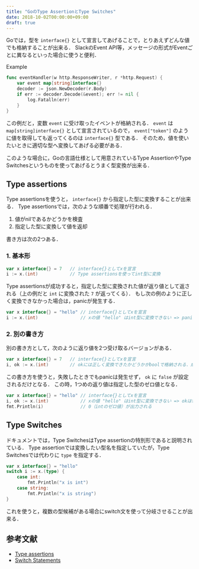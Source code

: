 ```yaml
---
title: "GoのType AssertionとType Switches"
date: 2018-10-02T00:00:00+09:00
draft: true
---
```


Goでは，型を `interface{}` として宣言してあげることで，とりあえずどんな値でも格納することが出来る．
SlackのEvent API等，メッセージの形式がEventごとに異なるといった場合に使うと便利．

Example
```go
func eventHandler(w http.ResponseWriter, r *http.Request) {
    var event map[string]interface{}
    decoder := json.NewDecoder(r.Body)
    if err := decoder.Decode(&event); err != nil {
        log.Fatalln(err)
    }
}
```

この例だと，変数 `event` に受け取ったイベントが格納される．
`event` は `map[string]interface{}` として宣言されているので， `event["token"]` のように値を取得しても返ってくるのは `interface{}` 型である．
そのため，値を使いたいときに適切な型へ変換してあげる必要がある．

このような場合に，Goの言語仕様として用意されているType AssertionやType Switchesというものを使ってあげるとうまく型変換が出来る．

## Type assertions
Type assertionsを使うと， `interface{}` から指定した型に変換することが出来る．
Type assertionsでは，次のような順番で処理が行われる．

1. 値がnilであるかどうかを検査
1. 指定した型に変換して値を返却

書き方は次の2つある．

### 1. 基本形
```go
var x interface{} = 7   // interface{}としてxを宣言
i := x.(int)            // Type assertionsを使ってint型に変換
```

Type assertionsが成功すると，指定した型に変換された値が返り値として返される（上の例だと `int` に変換された `7` が返ってくる）．
もし次の例のように正しく変換できなかった場合は，panicが発生する．
```go
var x interface{} = "hello" // interface{}としてxを宣言
i := x.(int)                // xの値 "hello" はint型に変換できない => panic発生
```

### 2. 別の書き方
別の書き方として，次のように返り値を2つ受け取るバージョンがある．
```go
var x interface{} = 7   // interface{}としてxを宣言
i, ok := x.(int)        // okには正しく変換できたかどうかがboolで格納される．成功した場合はtrue
```

この書き方を使うと，失敗したときでもpanicは発生せず， `ok` に `false` が設定されるだけとなる．
この時，1つめの返り値は指定した型のゼロ値となる．
```go
var x interface{} = "hello" // interface{}としてxを宣言
i, ok := x.(int)            // xの値 "hello" はint型に変換できない => okはfalse
fmt.Println(i)              // 0（intのゼロ値）が出力される
```

## Type Switches
ドキュメントでは，Type SwitchesはType assertionの特別形であると説明されている．
Type assertionでは変換したい型名を指定していたが，Type Switchesでは代わりに `type` を指定する．
```go
var x interface{} = "hello"
switch i := x.(type) {
    case int:
        fmt.Println("x is int")
    case string:
        fmt.Println("x is string")
}
```

これを使うと，複数の型候補がある場合にswitch文を使って分岐させることが出来る．

## 参考文献
* [Type assertions](https://golang.org/ref/spec#Type_assertions)
* [Switch Statements](https://golang.org/ref/spec#Switch_statements)
